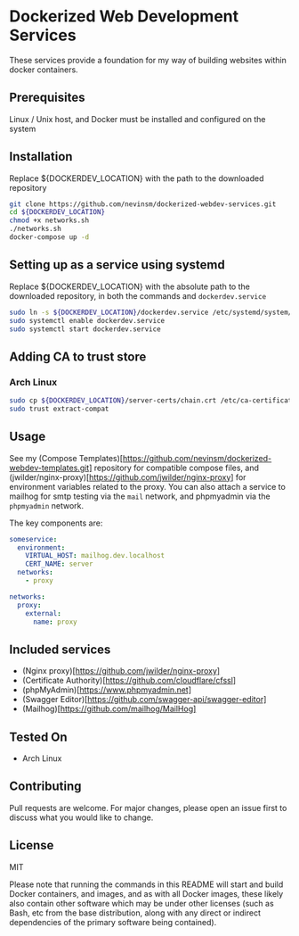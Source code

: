 # Dockerized Web Development Services

These services provide a foundation for my way of building websites within docker containers.

## Prerequisites

Linux / Unix host, and Docker must be installed and configured on the system

## Installation

Replace \${DOCKERDEV_LOCATION} with the path to the downloaded repository

```bash
git clone https://github.com/nevinsm/dockerized-webdev-services.git
cd ${DOCKERDEV_LOCATION}
chmod +x networks.sh
./networks.sh
docker-compose up -d
```

## Setting up as a service using systemd

Replace \${DOCKERDEV_LOCATION} with the absolute path to the downloaded repository, in both the commands and `dockerdev.service`

```bash
sudo ln -s ${DOCKERDEV_LOCATION}/dockerdev.service /etc/systemd/system/dockerdev.service
sudo systemctl enable dockerdev.service
sudo systemctl start dockerdev.service
```

## Adding CA to trust store

### Arch Linux

```bash
sudo cp ${DOCKERDEV_LOCATION}/server-certs/chain.crt /etc/ca-certificates/trust-source/anchors/dockerdev.crt
sudo trust extract-compat
```

## Usage

See my (Compose Templates)[https://github.com/nevinsm/dockerized-webdev-templates.git] repository for compatible compose files, and (jwilder/nginx-proxy)[https://github.com/jwilder/nginx-proxy] for environment variables related to the proxy. You can also attach a service to mailhog for smtp testing via the `mail` network, and phpmyadmin via the `phpmyadmin` network.

The key components are:

```yaml
someservice:
  environment:
    VIRTUAL_HOST: mailhog.dev.localhost
    CERT_NAME: server
  networks:
    - proxy

networks:
  proxy:
    external:
      name: proxy
```

## Included services

- (Nginx proxy)[https://github.com/jwilder/nginx-proxy]
- (Certificate Authority)[https://github.com/cloudflare/cfssl]
- (phpMyAdmin)[https://www.phpmyadmin.net]
- (Swagger Editor)[https://github.com/swagger-api/swagger-editor]
- (Mailhog)[https://github.com/mailhog/MailHog]

## Tested On

- Arch Linux

## Contributing

Pull requests are welcome. For major changes, please open an issue first to discuss what you would like to change.

## License

MIT

Please note that running the commands in this README will start and build Docker containers, and images, and as with all Docker images, these likely also contain other software which may be under other licenses (such as Bash, etc from the base distribution, along with any direct or indirect dependencies of the primary software being contained).
